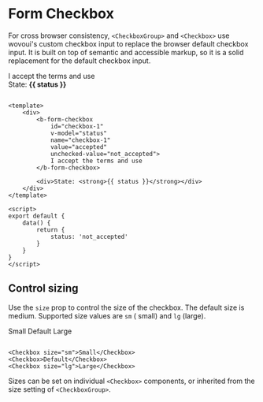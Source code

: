 # Form Checkbox

For cross browser consistency, `<CheckboxGroup>` and `<Checkbox>` use wovoui's custom checkbox input to replace the
browser default checkbox input. It is built on top of semantic and accessible markup, so it is a solid replacement for
the default checkbox input.

<div class="bootstrap">
    <WCheckbox
      id="checkbox-1"
      v-model="status"
      name="checkbox-1"
      value="accepted"
      unchecked-value="not_accepted">
      I accept the terms and use
    </WCheckbox>
    <div>State: <strong>{{ status }}</strong></div>
</div>

```vue

<template>
    <div>
        <b-form-checkbox
            id="checkbox-1"
            v-model="status"
            name="checkbox-1"
            value="accepted"
            unchecked-value="not_accepted">
            I accept the terms and use
        </b-form-checkbox>

        <div>State: <strong>{{ status }}</strong></div>
    </div>
</template>

<script>
export default {
    data() {
        return {
            status: 'not_accepted'
        }
    }
}
</script>
```

## Control sizing

Use the `size` prop to control the size of the checkbox. The default size is medium. Supported size values are `sm` (
small)
and `lg` (large).

<div class="bootstrap">
  <WCheckbox size="sm">Small</WCheckbox>
  <WCheckbox>Default</WCheckbox>
  <WCheckbox size="lg">Large</WCheckbox>
</div>

```vue

<Checkbox size="sm">Small</Checkbox>
<Checkbox>Default</Checkbox>
<Checkbox size="lg">Large</Checkbox>
```

Sizes can be set on individual `<Checkbox>` components, or inherited from the size setting of 
`<CheckboxGroup>`.


<script setup>
import {ref} from "vue"; 

const status=ref('not_accepted');
</script>
